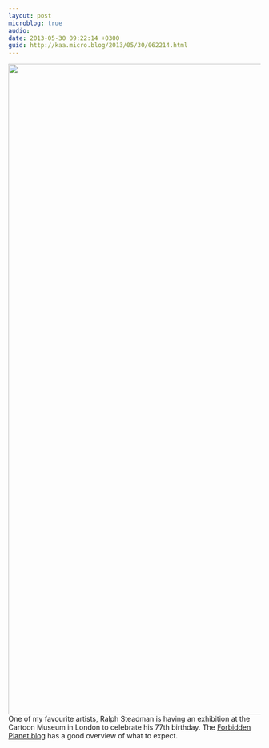 ```yaml
---
layout: post
microblog: true
audio: 
date: 2013-05-30 09:22:14 +0300
guid: http://kaa.micro.blog/2013/05/30/062214.html
---
```

<img src="https://micro.kaa.bz/uploads/2018/44dd85fecb.jpg" alt="" width="800" height="1298" class="alignnone size-full wp-image-636" />One of my favourite artists, Ralph Steadman is having an exhibition at the Cartoon Museum in London to celebrate his 77th birthday. The <a href="http://forbiddenplanet.co.uk/blog/2013/exhibitions-steadman-at-77/">Forbidden Planet blog</a> has a good overview of what to expect.
